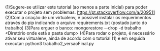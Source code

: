 (1)Sugere-se utilizar este tutorial (ao menos a parte inicial) para poder executar o projeto sem problemas. https://pt.stackoverflow.com/a/209511
(2)Com a criação de um virtualenv, é possível instalar os requerimentos através do pip indicando o arquivo requirements.txt (postado junto do trabalho)
(3)Para erguer o banco:
mongorestore --drop -d trabalho <Diretório onde está a pasta dump>
(4)Para rodar o projeto, é necessário ativar seu virtualenv, ainda de acordo com o tutorial (1) e em seguida executar:
python3 trabalho2_versaoFinal.py
